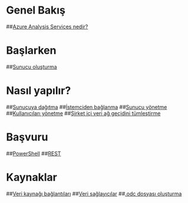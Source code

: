 # Genel Bakış
##[Azure Analysis Services nedir?](analysis-services-overview.md)
# Başlarken
##[Sunucu oluşturma](analysis-services-create-server.md)

# Nasıl yapılır? 
##[Sunucuya dağıtma](analysis-services-deploy.md)
##[İstemciden bağlanma](analysis-services-connect.md)
##[Sunucu yönetme](analysis-services-manage.md)
##[Kullanıcıları yönetme](analysis-services-manage-users.md)
##[Şirket içi veri ağ geçidini tümleştirme](analysis-services-gateway.md)

# Başvuru
##[PowerShell](analysis-services-powershell.md)
##[REST](/rest/api/analysisservices)

# Kaynaklar
##[Veri kaynağı bağlantıları](analysis-services-datasource.md)
##[Veri sağlayıcılar](analysis-services-data-providers.md)
##[.odc dosyası oluşturma](analysis-services-odc.md)


<!--HONumber=Feb17_HO3-->



